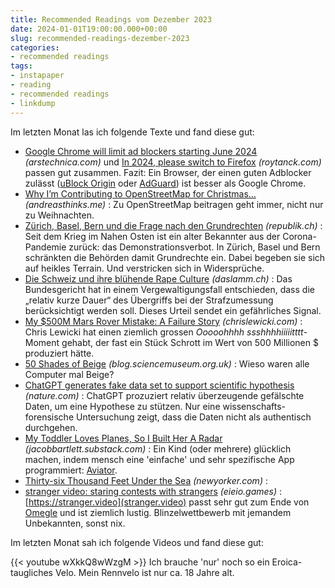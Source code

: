 ```yaml
---
title: Recommended Readings vom Dezember 2023
date: 2024-01-01T19:00:00.000+00:00
slug: recommended-readings-dezember-2023
categories:
- recommended readings
tags:
- instapaper
- reading
- recommended readings
- linkdump
---
```


Im letzten Monat las ich folgende Texte und fand diese gut:

- [Google Chrome will limit ad blockers starting June 2024](https://arstechnica.com/gadgets/2023/11/google-chrome-will-limit-ad-blockers-starting-june-2024/) *(arstechnica.com)* und [In 2024, please switch to Firefox](https://roytanck.com/2023/12/23/in-2024-please-switch-to-firefox/) *(roytanck.com)* passen gut zusammen. Fazit: Ein Browser, der einen guten Adblocker zulässt ([uBlock Origin](https://github.com/gorhill/uBlock) oder [AdGuard](https://github.com/adguardteam/adguardforsafari)) ist besser als Google Chrome.
- [Why I’m Contributing to OpenStreetMap for Christmas…](https://andreasthinks.me/posts/OSM_for_christmas/osm_for_xmas.html) *(andreasthinks.me)* : Zu OpenStreetMap beitragen geht immer, nicht nur zu Weihnachten.
- [Zürich, Basel, Bern und die Frage nach den Grundrechten](https://www.republik.ch/2023/12/11/das-schoenwettergrundrecht) *(republik.ch)* : Seit dem Krieg im Nahen Osten ist ein alter Bekannter aus der Corona-Pandemie zurück: das Demonstrations­verbot. In Zürich, Basel und Bern schränkten die Behörden damit Grundrechte ein. Dabei begeben sie sich auf heikles Terrain. Und verstricken sich in Widersprüche.
- [Die Schweiz und ihre blühende Rape Culture](https://daslamm.ch/die-schweiz-und-ihre-bluehende-rape-culture/) *(daslamm.ch)* : Das Bundesgericht hat in einem Vergewaltigungsfall entschieden, dass die „relativ kurze Dauer“ des Übergriffs bei der Strafzumessung berücksichtigt werden soll. Dieses Urteil sendet ein gefährliches Signal. 
- [My $500M Mars Rover Mistake: A Failure Story](https://www.chrislewicki.com/articles/failurestory) *(chrislewicki.com)* : Chris Lewicki hat einen ziemlich grossen *Ooooohhhh ssshhhhiiiiitttt*-Moment gehabt, der fast ein Stück Schrott im Wert von 500 Millionen $ produziert hätte.
- [50 Shades of Beige](https://blog.sciencemuseum.org.uk/50-shades-of-beige/) *(blog.sciencemuseum.org.uk)* : Wieso waren alle Computer mal Beige?
- [ChatGPT generates fake data set to support scientific hypothesis](https://www.nature.com/articles/d41586-023-03635-w) *(nature.com)* : ChatGPT prozuziert relativ überzeugende gefälschte Daten, um eine Hypothese zu stützen. Nur eine wissenschafts-forensische Untersuchung zeigt, dass die Daten nicht als authentisch durchgehen.
- [My Toddler Loves Planes, So I Built Her A Radar](https://jacobbartlett.substack.com/p/my-toddler-loves-planes-so-i-built) *(jacobbartlett.substack.com)* : Ein Kind (oder mehrere) glücklich machen, indem mensch eine 'einfache' und sehr spezifische App programmiert: [Aviator](https://apps.apple.com/gb/app/aviator-radar-on-your-phone/id6469189335).
- [Thirty-six Thousand Feet Under the Sea](https://www.newyorker.com/magazine/2020/05/18/thirty-six-thousand-feet-under-the-sea) *(newyorker.com)* : 
- [stranger video: staring contests with strangers](http://eieio.games/nonsense/game-12-stranger-video/) *(eieio.games)* : [https://stranger.video](stranger.video) passt sehr gut zum Ende von [Omegle](https://www.omegle.com/) und ist ziemlich lustig. Blinzelwettbewerb mit jemandem Unbekannten, sonst nix.

Im letzten Monat sah ich folgende Videos und fand diese gut:

{{< youtube wXkkQ8wWzgM >}}
Ich brauche 'nur' noch so ein Eroica-taugliches Velo.
Mein Rennvelo ist nur ca. 18 Jahre alt.